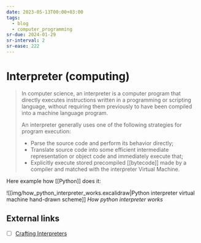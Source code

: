 ```yaml
---
date: 2023-05-13T00:00+03:00
tags:
  - blog
  - computer_programming
sr-due: 2024-01-29
sr-interval: 2
sr-ease: 222
---
```


# Interpreter (computing)

> In computer science, an interpreter is a computer program that directly
> executes instructions written in a programming or scripting language, without
> requiring them previously to have been compiled into a machine language
> program.
>
> An interpreter generally uses one of the following strategies for program
> execution:
>
> - Parse the source code and perform its behavior directly;
> - Translate source code into some efficient intermediate representation or
>   object code and immediately execute that;
> - Explicitly execute stored precompiled [[bytecode]] made by a compiler and
>   matched with the interpreter Virtual Machine.

Here example how [[Python]] does it:

![[img/how_python_interpreter_works.excalidraw|Python interpreter virtual machine hand-drawn scheme]]
_How python interpreter works_

## External links

- [ ] [Crafting Interpreters](http://craftinginterpreters.com/contents.html)
